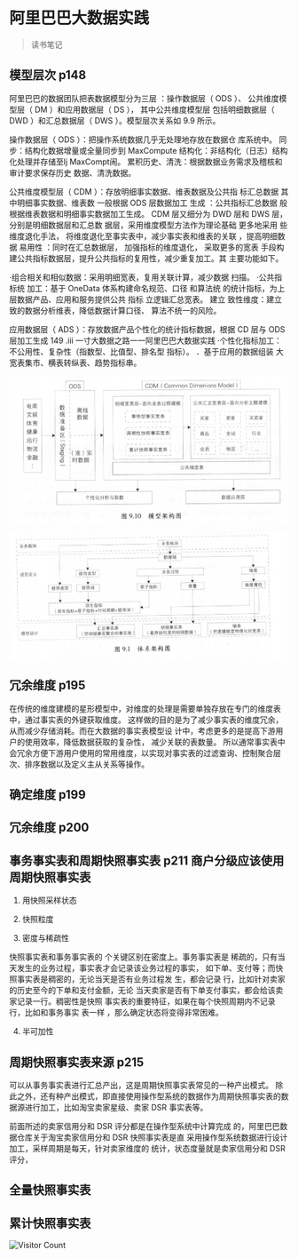 # 阿里巴巴大数据实践
>读书笔记

## 模型层次 p148

阿里巴巴的数据团队把表数据模型分为三层 ：操作数据层（ ODS ）、
公共维度模型层（ DM ）和应用数据层（ DS ）， 其中公共维度模型层
包括明细数据层（ DWD ）和汇总数据层（ DWS ）。模型层次关系如
9.9 所示。

操作数据层（ ODS ）：把操作系统数据几乎无处理地存放在数据仓
库系统中。
同步：结构化数据增量或全量同步到 MaxCompute
结构化：非结构化（日志）结构化处理并存储至lj MaxCompt闹。
累积历史、清洗：根据数据业务需求及稽核和审计要求保存历史
数据、清洗数据。

公共维度模型层（ CDM ）：存放明细事实数据、维表数据及公共指
标汇总数据 其中明细事实数据、维表数 一般根据 ODS 层数据加工
生成 ：公共指标汇总数据 般根据维表数据和明细事实数据加工生成。
CDM 层又细分为 DWD 层和 DWS 层，分别是明细数据层和汇总数
据层，采用维度模型方法作为理论基础 更多地采用 些维度退化手法，
将维度退化至事实表中，减少事实表和维表的关联 ，提高明细数据
易用性 ：同时在汇总数据层， 加强指标的维度退化， 采取更多的宽表
手段构建公共指标数据层，提升公共指标的复用性，减少重复加工。其
主要功能如下。

·组合相关和相似数据：采用明细宽表，复用关联计算，减少数据
扫描。
·公共指标统 加工：基于 OneData 体系构建命名规范、口径
和算法统 的统计指标，为上层数据产品、应用和服务提供公共
指标 立逻辑汇总宽表。
建立 致性维度：建立 致的数据分析维表，降低数据计算口径、
算法不统一的风险。

应用数据层（ ADS ）：存放数据产品个性化的统计指标数据，根据
CD 层与 ODS 层加工生成
149 .iii 
一寸大数据之路一一阿里巴巴大数据实践
·个性化指标加工：不公用性、复杂性（指数型、比值型、排名型
指标）。
．基于应用的数据组装 大宽表集市、横表转纵表、趋势指标串。


![模型架构图](alibaba_model.jpg)

![体系架构图](alibaba_system.jpg)



## 冗余维度 p195

在传统的维度建模的星形模型中，对维度的处理是需要单独存放在专门的维度表中，通过事实表的外键获取维度。
这样做的目的是为了减少事实表的维度冗余，从而减少存储消耗。而在大数据的事实表模型设
计中，考虑更多的是提高下游用户的使用效率，降低数据获取的复杂性，
减少关联的表数量。
所以通常事实表中会冗余方便下游用户使用的常用维度，以实现对事实表的过滤查询、控制聚合层次、排序数据以及定义主从关系等操作。

## 确定维度 p199

## 冗余维度 p200

## 事务事实表和周期快照事实表 p211  商户分级应该使用周期快照事实表

1. 用快照采样状态

2. 快照粒度

3. 密度与稀疏性

快照事实表和事务事实表的 个关键区别在密度上。事务事实表是
稀疏的，只有当天发生的业务过程，事实表才会记录该业务过程的事实，
如下单、支付等；而快照事实表是稠密的，无论当天是否有业务过程发
生，都会记录 行，比如针对卖家的历史至今的下单和支付金额，无论
当天卖家是否有下单支付事实，都会给该卖家记录一行。稠密性是快照
事实表的重要特征，如果在每个快照周期内不记录行，比如和事务事实
表一样 ，那么确定状态将变得非常困难。

4. 半可加性

## 周期快照事实表来源 p215

可以从事务事实表进行汇总产出，这是周期快照事实表常见的一种产出模式。
除此之外，还有种产出模式，即直接使用操作型系统的数据作为周期快照事实表的数
据源进行加工，比如淘宝卖家星级、卖家 DSR 事实表等。


前面所述的卖家信用分和 DSR 评分都是在操作型系统中计算完成
的，阿里巴巴数据仓库关于淘宝卖家信用分和 DSR 快照事实表是直
采用操作型系统数据进行设计加工，采样周期是每天，针对卖家维度的
统计，状态度量就是卖家信用分和 DSR 评分，

## 全量快照事实表

## 累计快照事实表

![Visitor Count](https://profile-counter.glitch.me/liuyibao/count.svg)